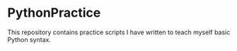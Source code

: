# PythonPractice
This repository contains practice scripts I have written to teach myself basic Python syntax.
